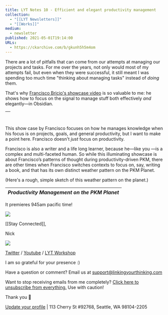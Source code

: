 ```yaml
---
title: LYT Notes 10 - Efficient and elegant productivity management
collection:
  - "[[LYT Newsletters]]"
  - "[[Works]]"
medium:
  - newsletter
published: 2021-05-01T19:14:00
URLs:
  - https://ckarchive.com/b/gkunh5h5m4om
---
```


There are a lot of pitfalls that can come from our attempts at managing our projects and tasks. For me over the years, not only would most of my attempts fail, but even when they were successful, it still meant I was spending too much time "thinking about managing tasks" instead of *doing* them.

That's why [Francisco Bricio's showcase video](https://youtu.be/Ehw3hUZNF1M) is so valuable to me: he shows how to focus on the signal to manage stuff both effectively *and* elegantly—in Obsidian.

| ​ |
| --- |

This show case by Francisco focuses on how he manages knowledge when his focus is on projects, goals, and general productivity, but I want to make a point here. Francisco doesn't *just* focus on productivity.

Francisco is also a writer and a life long learner, because he—like you —is a complex and multi-faceted human. So while this illuminating showcase is about Francisco’s patterns of thought during productivity-driven PKM, there are other times when Francisco switches contexts to focus on, say, writing a book, and that has its own distinct weather pattern on the PKM Planet.

(Here's a rough, simple sketch of this weather pattern on the planet.)

| *Productivity Management on the PKM Planet* |
| --- |

It premieres 945am pacific time!

[![](https://functions-js.convertkit.com/countdown-timer?slug=TSvB-UjfIDMr30wfKWYN1A)](#)

[[Stay Connected]],

Nick

![](https://embed.filekitcdn.com/e/dv87Nny89souiCFyZqnEgh/t5xLoqQjMXTWs4akdeAMSG/email)

[Twitter](https://twitter.com/NickMilo) / [Youtube](https://www.youtube.com/channel/UC85D7ERwhke7wVqskV_DZUA) / [LYT Workshop](https://www.linkingyourthinking.com/)

I am so grateful for your presence :)

Have a question or comment? Email us at
[support@linkingyourthinking.com](mailto:support@linkingyourthinking.com)

Want to stop receiving emails from me completely? [Click here to unsubscribe from everything.](https://preview.convertkit-mail2.com/unsubscribe) Use with caution!

Thank you 🙏

[Update your profile](https://preview.convertkit-mail2.com/preferences) | 113 Cherry St #92768, Seattle, WA 98104-2205

